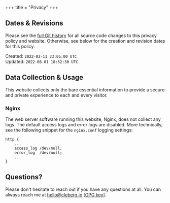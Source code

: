+++
title = "Privacy"
+++

## Dates & Revisions

Please see the
[full Git history](https://git.sr.ht/~kaizoku/cleberg.io/log/main/item/content/privacy.md)
for all source code changes to this privacy policy and website. Otherwise, see
below for the creation and revision dates for this policy.

Created: `2022-02-11 23:05:00 UTC`  
Updated: `2022-06-01 18:52:30 UTC`

## Data Collection & Usage

This website collects only the bare essential information to provide a secure
and private experience to each and every visitor.

### Nginx

The web server software running this website, Nginx, does not collect any logs.
The default access logs and error logs are disabled. More technically, see the following snippet for the `nginx.conf` logging settings:

```config
http {
    ...
    access_log /dev/null;
    error_log  /dev/null;
    ...
}
```

## Questions?

Please don't hesitate to reach out if you have any questions at all. You can
always reach me at [hello@cleberg.io](mailto:hello@cleberg.io)
[[GPG key](https://cleberg.io/gpg_key.txt)].
